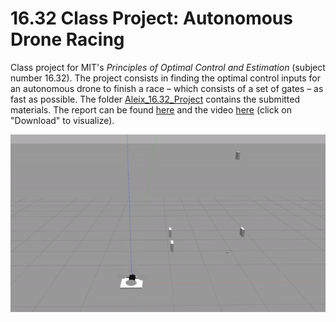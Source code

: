 # 16.32 Class Project: Autonomous Drone Racing

Class project for MIT's *Principles of Optimal Control and Estimation* (subject number 16.32).
The project consists in finding the optimal control inputs for an autonomous drone to finish a race – which consists of a set of gates – as fast as possible. The folder [Aleix_16.32_Project](Aleix_16.32_Project) contains the submitted materials. The report can be found [here](Aleix_16.32_Project/report.pdf) and the video [here](video/optimal_control_drone_racing.mp4) (click on "Download" to visualize).

![Autonomous Drone Racing Gif](video/optimal_control_drone_racing.gif "Autonomous Drone Racing Gif")
